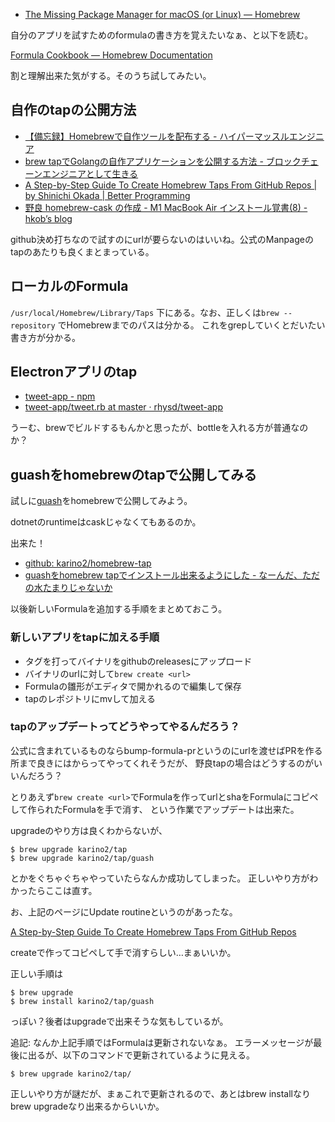 - [The Missing Package Manager for macOS (or Linux) — Homebrew](https://brew.sh/)

自分のアプリを試すためのformulaの書き方を覚えたいなぁ、と以下を読む。

[Formula Cookbook — Homebrew Documentation](https://docs.brew.sh/Formula-Cookbook)

割と理解出来た気がする。そのうち試してみたい。

## 自作のtapの公開方法

- [【備忘録】Homebrewで自作ツールを配布する - ハイパーマッスルエンジニア](https://www.rasukarusan.com/entry/2019/11/03/211338)
- [brew tapでGolangの自作アプリケーションを公開する方法 - ブロックチェーンエンジニアとして生きる](https://tomokazu-kozuma.com/how-to-release-golangs-homebrew-application-with-brew-tap/)
- [A Step-by-Step Guide To Create Homebrew Taps From GitHub Repos | by Shinichi Okada | Better Programming](https://betterprogramming.pub/a-step-by-step-guide-to-create-homebrew-taps-from-github-repos-f33d3755ba74)
- [野良 homebrew-cask の作成 - M1 MacBook Air インストール覚書(8) - hkob’s blog](https://hkob.hatenablog.com/entry/2020/12/02/140000)

github決め打ちなので試すのにurlが要らないのはいいね。公式のManpageのtapのあたりも良くまとまっている。

## ローカルのFormula

`/usr/local/Homebrew/Library/Taps` 下にある。なお、正しくは`brew --repository` でHomebrewまでのパスは分かる。
これをgrepしていくとだいたい書き方が分かる。

## Electronアプリのtap

- [tweet-app - npm](https://www.npmjs.com/package/tweet-app?activeTab=readme)
- [tweet-app/tweet.rb at master · rhysd/tweet-app](https://github.com/rhysd/tweet-app/blob/master/Casks/tweet.rb)

うーむ、brewでビルドするもんかと思ったが、bottleを入れる方が普通なのか？

## guashをhomebrewのtapで公開してみる

試しに[guash](guash.md)をhomebrewで公開してみよう。

dotnetのruntimeはcaskじゃなくてもあるのか。

出来た！

- [github: karino2/homebrew-tap](https://github.com/karino2/homebrew-tap)
- [guashをhomebrew tapでインストール出来るようにした - なーんだ、ただの水たまりじゃないか](https://karino2.github.io/2022/01/28/homebrew_tap_for_guash.html)

以後新しいFormulaを追加する手順をまとめておこう。

### 新しいアプリをtapに加える手順

- タグを打ってバイナリをgithubのreleasesにアップロード
- バイナリのurlに対して`brew create <url>`
- Formulaの雛形がエディタで開かれるので編集して保存
- tapのレポジトリにmvして加える

### tapのアップデートってどうやってやるんだろう？

公式に含まれているものならbump-formula-prというのにurlを渡せばPRを作る所まで良きにはからってやってくれそうだが、
野良tapの場合はどうするのがいいんだろう？

とりあえず`brew create <url>`でFormulaを作ってurlとshaをFormulaにコピペして作られたFormulaを手で消す、
という作業でアップデートは出来た。

upgradeのやり方は良くわからないが、

```
$ brew upgrade karino2/tap
$ brew upgrade karino2/tap/guash
```

とかをぐちゃぐちゃやっていたらなんか成功してしまった。
正しいやり方がわかったらここは直す。

お、上記のページにUpdate routineというのがあったな。

[A Step-by-Step Guide To Create Homebrew Taps From GitHub Repos](https://betterprogramming.pub/a-step-by-step-guide-to-create-homebrew-taps-from-github-repos-f33d3755ba74)

createで作ってコピペして手で消すらしい…まぁいいか。

正しい手順は

```
$ brew upgrade
$ brew install karino2/tap/guash
```

っぽい？後者はupgradeで出来そうな気もしているが。

追記: なんか上記手順ではFormulaは更新されないなぁ。
エラーメッセージが最後に出るが、以下のコマンドで更新されているように見える。

```
$ brew upgrade karino2/tap/
```

正しいやり方が謎だが、まぁこれで更新されるので、あとはbrew installなりbrew upgradeなり出来るからいいか。